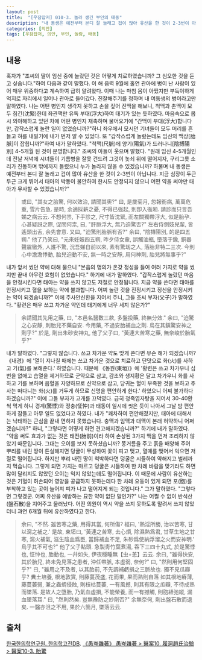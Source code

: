 ```yaml
---
layout: post
title:  "[우잠잡저] 010-3. 놀라 생긴 부인의 태동"
description: "내 동생은 예전부터 본디 잘 놀래고 겁이 많아 유산을 한 것이 2-3번이 아닙니다. 지금 심장이 두근두근 크게 뛰어서 태아의 박동이 불안하여 한시도 안정되지 않으니 어떤 약을 써야만 태아가 무사할 수 있겠습니까. ..."
categories: [의안]
tags: [우잠잡저, 의안, 부인, 놀람, 태동]
---
```


## 내용

혹자가 "조씨의 딸이 임신 중에 놀랐던 것은 어떻게 치료하였습니까? 그 심오한 것을 듣고 싶습니다."하여 다음과 같이 말했다. 이 해 음력 9월에 홀연 관아에 병이 난 사람이 있어 매우 위중하다고 계속하여 급히 알려왔다. 이때 나는 마침 몸이 아팠지만 부득이하게 억지로 자리에서 일어나 관아로 들어갔다. 진찰해주기를 청하며 내 여동생의 병이라고만 말하였다. 나는 어떤 병인지 생각지 못하고 손을 짚어 진맥을 해보니, 척맥과 촌맥이 모두 침긴(沈緊)한데 좌관맥만 유독 부대(浮大)하여 태기가 있는 듯하였다. 마음속으로 몹시 의아해하고 있던 차에 어떤 병인지 재촉하며 물어오기에 "간맥이 부대(浮大)합니다만, 갑작스럽게 놀란 일이 없었습니까?"하니 좌우에서 모시던 기녀들이 모두 머리를 흔들고 혀를 내밀기에 내가 먼저 알 수 있었다. 또 "갑작스럽게 놀랐는데도 임신의 맥상[胎脈]이 잡힙니까?"하여 내가 말하였다. "척맥(尺脈)에 양기(陽氣)가 드러나니[陰搏陽別] 4-5개월 된 것이 분명합니다." 조씨의 아들이 웃으며 말했다. "원래 임신 4-5개월인데 전날 저녁에 시녀들이 기름병을 잘못 건드려 그것이 놋쇠 위에 떨어지자, 구리그릇 소리가 진동하며 밖에까지 들렸으니 누가 놀라지 않을 수 있겠습니까? 하물며 내 동생은 예전부터 본디 잘 놀래고 겁이 많아 유산을 한 것이 2-3번이 아닙니다. 지금 심장이 두근두근 크게 뛰어서 태아의 박동이 불안하여 한시도 안정되지 않으니 어떤 약을 써야만 태아가 무사할 수 있겠습니까?"

> 或曰, "其女之胎驚, 何以效治, 請聞其奧?" 曰, 是歲菊月, 忽報衙病, 萬萬危重, 雪片告急. 是時, 余適採薪之憂, 不得已强起, 則卽入衙厢. 請診而只言吾娣之病云云. 不想何祟, 下手診之, 尺寸皆沈緊, 而左關獨帶浮大, 似是胎孕. 心甚疑訝之際, 促問何祟, 曰, "肝脈浮大, 無乃迫驚否?" 左右侍側妓兒輩, 皆遙頭出舌, 余先會意. 又曰, "迫驚則胎脈有否?" 余曰, "陰摶陽別, 的是四五朔." 他了乃笑曰, "元來妊娠四五朔, 昨夕侍女軰, 誤觸油甁, 墮落于鍮, 銅器聲震徹外, 人誰不驚, 況吾娣自前以來, 素有驚刼之人, 落胎非特二三次. 今則心中澹澹悸動, 胎兒迫動不安, 無一時之安靜, 用何神劑, 胎兒將無事乎?"

내가 앞서 썼던 약에 대해 물으니 "본읍의 명의가 온갖 정성을 들여 여러 가지로 약을 썼지만 끝내 아무런 효험이 없었습니다." 하기에 내가 말하였다. "갑작스럽게 놀랐던 마음을 안정시킨다면 태아는 약을 쓰지 않고도 저절로 안정됩니다. 지금 약을 쓴다면 태아를 안정시키고 혈을 보하는 약에 불과합니다. 어찌 놀란 것을 진정시키고 정신을 안정시키는 약이 되겠습니까?" 이에 주사안신환을 지어서 주니, 그들 조씨 부자(父子)가 말하였다. "황련은 매우 쓰고 차가운 약인데 태기에게 너무 세지 않은가?"

> 余請聞其先用之藥, 曰, "本邑名醫數三款, 多盤投藥, 終無分效." 余曰, "迫驚之心安靜, 則胎兒不藥自安. 今用藥, 不過安胎補血之劑. 烏在其鎭驚安神之劑乎?" 於是, 劑出朱砂安神丸, 他了父子曰, "黃連大苦寒之藥, 無奈峻於胎氣乎?"

내가 말하였다. "그렇지 않습니다. 쓰고 차가운 약도 맞게 쓴다면 무슨 해가 되겠습니까? 《내경》에 '열이 지나칠 때에는 쓰고 차가운 것으로 치료하고 단맛으로 화(火)를 사하고 기(氣)를 보해준다.' 하였습니다. 때문에 《동원(東垣)》에 '황련은 쓰고 차가우니 심번을 없애고 습열을 제거하므로 군약으로 삼고, 감초와 생지황은 달고 차가우니 화를 사하고 기를 보하며 음혈을 자양하므로 신약으로 삼고, 당귀는 혈이 부족한 것을 보하고 주사는 떠다니는 화(火)를 거두게 하므로 신명을 편안하게 한다.' 하였으니 어찌 불가하다 하겠습니까?" 이에 그들 부자가 고개를 끄덕였다. 급히 청죽엽자탕을 지어서 30-40환씩 먹게 하니 경계(驚悸)와 정충(怔忡)과 태동이 일시에 씻은 듯이 나아서 그날 밤 편안하게 잠들고 아무 일도 없었다고 하였다. 내가 "쾌차하여 편안해졌지만, 태아에 대해서는 낙태하는 근심을 끝내 면하지 못했습니다. 충맥과 임맥과 대맥이 본래 허약하니 어쩌겠습니까?" 하니, "그렇다면 어떻게 하면 견고해지겠습니까?" 하기에 내가 말하였다. "약을 써도 효과가 없는 것은 태전(胎前)이라 하여 손상된 3가지 맥을 먼저 조리하지 않았기 때문입니다. 그대는 오이를 보지 못하셨습니까? 똥거름을 주고 흙을 배양해 주어 뿌리를 내린 땅이 튼실해지면 덩굴이 무성하여 꽃이 피고 맺고, 열매를 맺어서 익으면 저절로 떨어집니다. 하지만 뿌리 내린 땅이 척박하다면 덩굴은 시들하여 약해지고 벌레까지 먹습니다. 그렇게 되면 가지는 마르고 덩굴은 시들하여 한 차례 바람을 맞기라도 하면 많이 달리지도 않았던 오이는 익지 않았는데도 떨어집니다. 이 때문에 사람이 유산하는 것은 기혈이 허손되어 영양을 공급하지 못하는데다 한 차례 요동이 있게 되면 포(胞)를 부착하고 있는 곳이 늘어져 피가 나고 떨어지게 되는 것입니다." 그가 말하였다. "그렇다면 그렇겠군. 어찌 유산을 예방하는 묘한 약이 없단 말인가?" 나는 어쩔 수 없이 반석산(盤石散)을 지어주고 물러났다. 어떤 의원이 역시 약을 쓰지 못하도록 말려서 쓰지 않았더니 과연 6개월 뒤에 유산하였다고 한다.

>  余曰, "不然. 雖苦寒之藥, 用得其當, 何所傷? 經曰, '熱淫所勝, 治以苦寒, 甘以瀉之補之.' 是故, 東垣曰, '黃連之苦寒, 去心煩, 除濕熱爲君, 甘草生地之甘寒, 瀉火補氣, 滋生陰血爲臣, 當歸補血不足, 朱砂爲使納浮溜之火而安神明.' 烏乎其不可也?" 他了父子點頭. 急製靑竹葉煮湯, 呑下三四十丸式, 於是驚悸也, 怔忡也, 胎動也, 一幷如失, 伊夜穩睡無【虫+恙】云云. 余曰, "雖得快安, 其於胎兒, 終未免見落之患者, 沖任帶脈, 本虛弱, 奈何?" 曰, "然則用何堅固乎?" 曰, "雖用之不及者, 以其胎前, 不先調補虧損之三脈故也. 獨不見瓜瓣乎? 糞土培養, 根地敦實, 則藤蔓茂盛, 花而果, 果而熟則自落 如其根地瘠薄, 藤蔓萎弱, 兼之蟲蜩侵蝕, 則枝枯蔓萎, 一有風撼, 則其有限之瓜瓣, 不待成熟而墜落. 是故人之墮胎, 乃氣血虛損, 不能榮養, 而一有撼觸, 則胞紐弛縱, 漏血墜落耳." 曰, "然則然矣. 豈無䂊防之妙劑否?" 余無奈何, 劑出盤石散而退矣. 一醫亦沮之不用, 果於六箇月, 墜落云云.

## 출처

[한국한의학연구원. 한의학고전DB](https://mediclassics.kr/). [《愚岑雜著》 愚岑雜著 > 醫案10. 履洞趙氏治驗 > 醫案10-3. 胎驚](https://mediclassics.kr/books/48/volume/1#content_102)
